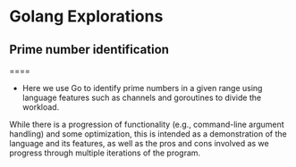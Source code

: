 # Golang Explorations
## Prime number identification
====

- Here we use Go to identify prime numbers in a given range using language features such as channels and goroutines to divide the workload.

While there is a progression of functionality (e.g., command-line argument handling) and some optimization, this is intended as a demonstration of the language and its features, as well as the pros and cons involved as we progress through multiple iterations of the program.



